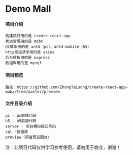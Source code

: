 # Demo Mall
#### 项目介绍
```
构建项目用的是 create-react-app
状态管理用的是 mobx
UI框架用的是 antd（pc）、antd-mobile（h5）
http发送请求用的是 axios
后台模拟用的是 express
数据库用的是 mysql
```
#### 项目预览
```
路径：https://github.com/ZhongTaisong/create-react-app-mobx/tree/master/preview
```
#### 文件目录介绍
```
pc - pc前端代码
h5 - h5前端代码
server - 后台模拟接口代码
sql -数据库
preview（项目预览图片）
```

注：此项目代码仅供学习参考使用，请勿用于商业，谢谢！